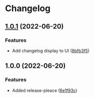 # Changelog

## [1.0.1](https://github.com/andykamp/docs-docusaurus-ts/compare/v1.0.0...v1.0.1) (2022-06-20)


### Features

* Add changelog display to UI ([8bfb3f5](https://github.com/andykamp/docs-docusaurus-ts/commit/8bfb3f517c03c7bdb097a9a5675a8a4387ae0c68))

## 1.0.0 (2022-06-20)


### Features

* Added release-pleace ([6e1f93c](https://github.com/andykamp/docs-docusaurus-ts/commit/6e1f93c226e16fbc7c0da6f372189524f95ff7ec))
